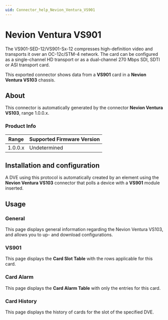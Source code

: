 ```yaml
---
uid: Connector_help_Nevion_Ventura_VS901
---
```


# Nevion Ventura VS901

The VS901-SED-12/VS901-Sx-12 compresses high-definition video and transports it over an OC-12c/STM-4 network. The card can be configured as a single-channel HD transport or as a dual-channel 270 Mbps SDI, SDTI or ASI transport card.

This exported connector shows data from a **VS901** card in a **Nevion Ventura VS103** chassis.

## About

This connector is automatically generated by the connector **Nevion Ventura VS103**, range 1.0.0.x.

### Product Info

| Range | Supported Firmware Version |
|------------------|-----------------------------|
| 1.0.0.x          | Undetermined                |

## Installation and configuration

A DVE using this protocol is automatically created by an element using the **Nevion Ventura VS103** connector that polls a device with a **VS901** module inserted.

## Usage

### General

This page displays general information regarding the Nevion Ventura VS103, and allows you to up- and download configurations.

### VS901

This page displays the **Card Slot Table** with the rows applicable for this card.

### Card Alarm

This page displays the **Card Alarm Table** with only the entries for this card.

### Card History

This page displays the history of cards for the slot of the specified DVE.
